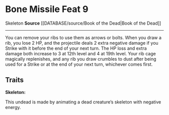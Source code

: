 ﻿---
feat: Bone Missile
id: '3538'
level: '9'
name: Bone Missile
rarity: Common
source: '[[DATABASE/source/Book of the Dead|Book of the Dead]]'
trait:
- '[[DATABASE/trait/Skeleton|Skeleton]]'
type: Feat

---
# Bone Missile <span class="item-type">Feat 9</span>

<span class="item-trait">Skeleton</span>
**Source** [[DATABASE/source/Book of the Dead|Book of the Dead]]

---
You can remove your ribs to use them as arrows or bolts. When you draw a rib, you lose 2 HP, and the projectile deals 2 extra negative damage if you Strike with it before the end of your next turn. The HP loss and extra damage both increase to 3 at 12th level and 4 at 19th level. Your rib cage magically replenishes, and any rib you draw crumbles to dust after being used for a Strike or at the end of your next turn, whichever comes first.

## Traits

**Skeleton:**

This undead is made by animating a dead creature’s skeleton with negative energy.